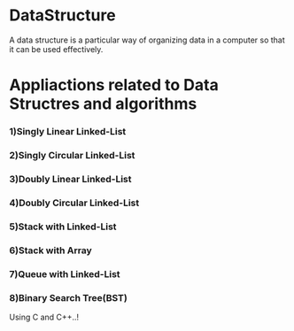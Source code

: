 # DataStructure
A data structure is a particular way of organizing data in a computer so that it can be used effectively.
 <h1> Appliactions related to Data Structres and algorithms </h1>
 <h3> 1)Singly Linear Linked-List </h3>
 <h3> 2)Singly Circular Linked-List </h3>
 <h3> 3)Doubly Linear Linked-List </h3>
 <h3> 4)Doubly Circular Linked-List </h3>
 <h3> 5)Stack with Linked-List</h3>
 <h3> 6)Stack with Array </h3>
 <h3> 7)Queue with Linked-List </h3>
 <h3> 8)Binary Search Tree(BST) </h3>
          Using C and C++..!
